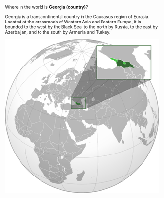 Where in the world is **Georgia (country)**?
<!--question-->
Georgia is a transcontinental country in the Caucasus region of Eurasia. Located at the crossroads of Western Asia and Eastern Europe, it is bounded to the west by the Black Sea, to the north by Russia, to the east by Azerbaijan, and to the south by Armenia and Turkey.

![Map of Georgia (country)](images/Georgia_(orthographic_projection_with_inset).svg)